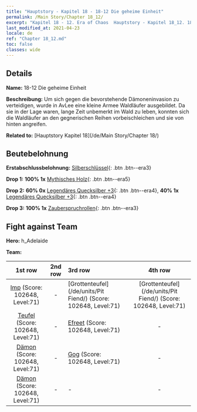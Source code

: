 ```yaml
---
title: "Hauptstory - Kapitel 18 - 18-12 Die geheime Einheit"
permalink: /Main Story/Chapter 18_12/
excerpt: "Kapitel 18 - 12. Era of Chaos  Hauptstory - Kapitel 18_12. 18-12 Die geheime Einheit"
last_modified_at: 2021-04-23
locale: de
ref: "Chapter 18_12.md"
toc: false
classes: wide
---
```


## Details

 **Name:** 18-12 Die geheime Einheit

 **Beschreibung:** Um sich gegen die bevorstehende Dämoneninvasion zu verteidigen, wurde in AvLee eine kleine Armee Waldläufer ausgebildet. Da sie in der Lage waren, lange Zeit unbemerkt im Wald zu leben, konnten sich die Waldläufer an den gegnerischen Reihen vorbeischleichen und sie von hinten angreifen.

 **Related to:** [Hauptstory Kapitel 18](/de/Main Story/Chapter 18/)

## Beutebelohnung

 **Erstabschlussbelohnung:** [Silberschlüssel](/ItemsDE/con_693/){: .btn .btn--era3}

 **Drop 1:** **100% 1x** [Mythisches Holz](/ItemsDE/mat_62/){: .btn .btn--era5}

 **Drop 2:** **60% 0x** [Legendäres Quecksilber +3](/ItemsDE/mat_56/){: .btn .btn--era4}, **40% 1x** [Legendäres Quecksilber +3](/ItemsDE/mat_56/){: .btn .btn--era4}

 **Drop 3:** **100% 1x** [Zauberspruchrollen](/ItemsDE/con_694/){: .btn .btn--era3}


## Fight against Team
 **Hero:** h_Adelaide

 **Team:**


  | 1st row | 2nd row | 3rd row | 4th row |
  |:----:|:----:|:----|:----:|
  | [Imp](/de/units/Imp/) (Score: 102648, Level:71)  | - | [Grottenteufel](/de/units/Pit Fiend/) (Score: 102648, Level:71)  | [Grottenteufel](/de/units/Pit Fiend/) (Score: 102648, Level:71)  |
  | [Teufel](/de/units/Devil/) (Score: 102648, Level:71)  | - | [Efreet](/de/units/Efreeti/) (Score: 102648, Level:71)  | - |
  | [Dämon](/de/units/Demon/) (Score: 102648, Level:71)  | - | [Gog](/de/units/Gog/) (Score: 102648, Level:71)  | - |
  | [Dämon](/de/units/Demon/) (Score: 102648, Level:71)  | - | - | - |


